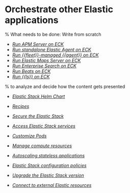 # Orchestrate other Elastic applications

% What needs to be done: Write from scratch

* [*Run APM Server on ECK*](apm-server.md)
* [*Run standalone Elastic Agent on ECK*](standalone-elastic-agent.md)
* [*Run {{fleet}}-managed {{agent}} on ECK*](fleet-managed-elastic-agent.md)
* [*Run Elastic Maps Server on ECK*](elastic-maps-server.md)
* [*Run Enterprise Search on ECK*](enterprise-search.md)
* [*Run Beats on ECK*](beats.md)
* [*Run {{ls}} on ECK*](logstash.md)

% to analyze and decide how the content gets presented

* [*Elastic Stack Helm Chart*](managing-deployments-using-helm-chart.md)
* [*Recipes*](recipes.md)

* [*Secure the Elastic Stack*](../../security.md)
* [*Access Elastic Stack services*](accessing-services.md)
* [*Customize Pods*](customize-pods.md)
* [*Manage compute resources*](manage-compute-resources.md)
* [*Autoscaling stateless applications*](../../autoscaling/autoscaling-stateless-applications-on-eck.md)
* [*Elastic Stack configuration policies*](elastic-stack-configuration-policies.md)
* [*Upgrade the Elastic Stack version*](../../upgrade/deployment-or-cluster.md)
* [*Connect to external Elastic resources*](connect-to-external-elastic-resources.md)


